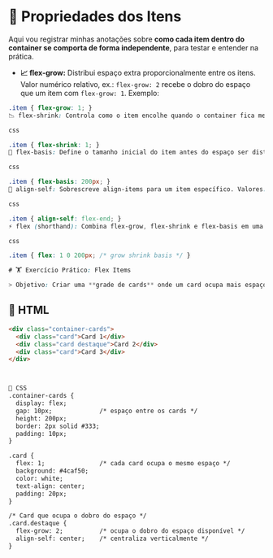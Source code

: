 # 🧩 Propriedades dos Itens

Aqui vou registrar minhas anotações sobre **como cada item dentro do container se comporta de forma independente**, para testar e entender na prática.

- **📈 flex-grow:** Distribui espaço extra proporcionalmente entre os itens. Valor numérico relativo, ex.: `flex-grow: 2` recebe o dobro do espaço que um item com `flex-grow: 1`. Exemplo:
```css
.item { flex-grow: 1; }
📉 flex-shrink: Controla como o item encolhe quando o container fica menor que o necessário. Valor numérico relativo, ex.: flex-shrink: 2 encolhe mais rápido que um item com flex-shrink: 1. Exemplo:

css

.item { flex-shrink: 1; }
📏 flex-basis: Define o tamanho inicial do item antes do espaço ser distribuído. Pode ser auto, valores em px, %, etc. Exemplo:

css

.item { flex-basis: 200px; }
🎯 align-self: Sobrescreve align-items para um item específico. Valores: auto, flex-start, flex-end, center, stretch, baseline. Exemplo:

css

.item { align-self: flex-end; }
⚡ flex (shorthand): Combina flex-grow, flex-shrink e flex-basis em uma linha. Exemplo:

css

.item { flex: 1 0 200px; /* grow shrink basis */ }

# 🏋️ Exercício Prático: Flex Items

> Objetivo: Criar uma **grade de cards** onde um card ocupa mais espaço e testar o alinhamento vertical de um item específico.

```

## 🔹 HTML

```html
<div class="container-cards">
  <div class="card">Card 1</div>
  <div class="card destaque">Card 2</div>
  <div class="card">Card 3</div>
</div>



🔹 CSS
.container-cards {
  display: flex;
  gap: 10px;             /* espaço entre os cards */
  height: 200px;
  border: 2px solid #333;
  padding: 10px;
}

.card {
  flex: 1;               /* cada card ocupa o mesmo espaço */
  background: #4caf50;
  color: white;
  text-align: center;
  padding: 20px;
}

/* Card que ocupa o dobro do espaço */
.card.destaque {
  flex-grow: 2;          /* ocupa o dobro do espaço disponível */
  align-self: center;    /* centraliza verticalmente */
}

